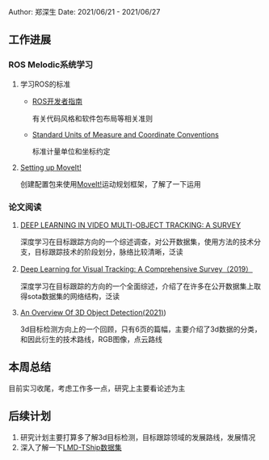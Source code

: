 Author: 郑深生
Date: 2021/06/21 - 2021/06/27

## 工作进展

### ROS Melodic系统学习

1. 学习ROS的标准

   + [ROS开发者指南](http://wiki.ros.org/cn/DevelopersGuide)

     有关代码风格和软件包布局等相关准则

   + [Standard Units of Measure and Coordinate Conventions](http://www.ros.org/reps/rep-0103.html) 

     标准计量单位和坐标约定

2. [Setting up MoveIt!](http://docs.ros.org/kinetic/api/moveit_tutorials/html/doc/setup_assistant/setup_assistant_tutorial.html) 

   创建配置包来使用[MoveIt!](http://wiki.ros.org/moveit)运动规划框架，了解了一下运用

### 论文阅读

1. [DEEP LEARNING IN VIDEO MULTI-OBJECT TRACKING: A SURVEY](https://arxiv.org/pdf/1907.12740.pdf)

   深度学习在目标跟踪方向的一个综述调查，对公开数据集，使用方法的技术分支，目标跟踪技术的阶段划分，脉络比较清晰，泛读

2. [Deep Learning for Visual Tracking: A Comprehensive Survey（2019）](https://arxiv.org/pdf/1912.00535.pdf)

   深度学习在目标跟踪的方向的一个全面综述，介绍了在许多在公开数据集上取得sota数据集的网络结构，泛读

3. [An Overview Of 3D Object Detection(2021)](https://arxiv.org/pdf/2010.15614.pdf))

   3d目标检测方向上的一个回顾，只有6页的篇幅，主要介绍了3d数据的分类，和因此衍生的技术路线，RGB图像，点云路线

## 本周总结

目前实习收尾，考虑工作多一点，研究上主要看论述为主

## 后续计划

1. 研究计划主要打算多了解3d目标检测，目标跟踪领域的发展路线，发展情况
2. 深入了解一下[LMD-TShip数据集](https://yat-sen-robot.github.io/usilab-web/#/about)


